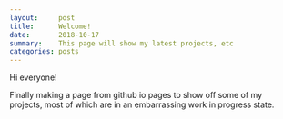 ```yaml
---
layout:     post
title:      Welcome!
date:       2018-10-17
summary:    This page will show my latest projects, etc
categories: posts
---
```


Hi everyone!

Finally making a page from github io pages to show off some of my projects, most of which are in an embarrassing work in progress state.
